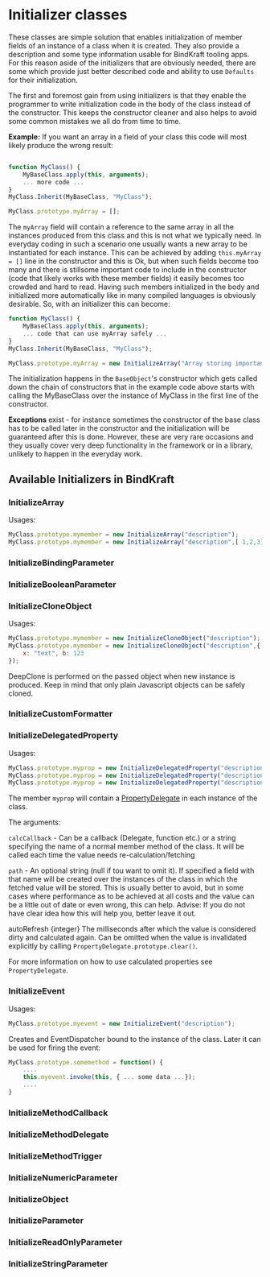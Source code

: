 # Initializer classes

These classes are simple solution that enables initialization of member fields of an instance of a class when it is created. They also provide a description and some type information usable for BindKraft tooling apps. For this reason aside of the initializers that are obviously needed, there are some which provide just better described code and ability to use `Defaults` for their initialization.

The first and foremost gain from using initializers is that they enable the programmer to write initialization code in the body of the class instead of the constructor. This keeps the constructor cleaner and also helps to avoid some common mistakes we all do from time to time.

**Example:** If you want an array in a field of your class this code will most likely produce the wrong result:

```Javascript

function MyClass() {
    MyBaseClass.apply(this, arguments);
    ... more code ...
}
MyClass.Inherit(MyBaseClass, "MyClass");

MyClass.prototype.myArray = [];
```

The `myArray` field will contain a reference to the same array in all the instances produced from this class and this is not what we typically need. In everyday coding in such a scenario one usually wants a new array to be instantiated for each instance. This can be achieved by adding `this.myArray = []` line in the constructor and this is Ok, but when such fields become too many and there is stillsome important code to include in the constructor (code that likely works with these member fields) it easily becomes too crowded and hard to read. Having such members initialized in the body and initialized more automatically like in many compiled languages is obviously desirable. So, with an initializer this can become:

```Javascript
function MyClass() {
    MyBaseClass.apply(this, arguments);
    ... code that can use myArray safely ...
}
MyClass.Inherit(MyBaseClass, "MyClass");

MyClass.prototype.myArray = new InitializeArray("Array storing important stuff");
```

The initialization happens in the `BaseObject`'s constructor which gets called down the chain of constructors that in the example code above starts with calling the MyBaseClass over the instance of MyClass in the first line of the constructor.

**Exceptions** exist - for instance sometimes the constructor of the base class has to be called later in the constructor and the initialization will be guaranteed after this is done. However, these are very rare occasions and they usually cover very deep functionality in the framework or in a library, unlikely to happen in the everyday work.

## Available Initializers in BindKraft

### InitializeArray

Usages:
```Javascript
MyClass.prototype.mymember = new InitializeArray("description");
MyClass.prototype.mymember = new InitializeArray("description",[ 1,2,3]);
```

### InitializeBindingParameter

### InitializeBooleanParameter

### InitializeCloneObject

Usages:
```Javascript
MyClass.prototype.mymember = new InitializeCloneObject("description");
MyClass.prototype.mymember = new InitializeCloneObject("description",{ 
    x: "text", b: 123
});
```

DeepClone is performed on the passed object when new instance is produced. Keep in mind that only plain Javascript objects can be safely cloned.

### InitializeCustomFormatter

### InitializeDelegatedProperty

Usages:
```Javascript
MyClass.prototype.myprop = new InitializeDelegatedProperty("description", calcCallback, path, autoRefresh);
MyClass.prototype.myprop = new InitializeDelegatedProperty("description", calcCallback, autoRefresh);
MyClass.prototype.myprop = new InitializeDelegatedProperty("description", calcCallback);
```

The member `myprop` will contain a [PropertyDelegate](CoreClasses/PropertyDelegate.md) in each instance of the class.

The arguments:

`calcCallback` - Can be a callback (Delegate, function etc.) or a string specifying the name of a normal member method of the class. It will be called
each time the value needs re-calculation/fetching

`path` - An optional string (null if tou want to omit it). If specified a field with that name will be created over the instances of the class in which the fetched 
value will be stored. This is usually better to avoid, but in some cases where performance as to be achieved at all costs and the value can be a little out of date 
or even wrong, this can help. Advise: If you do not have clear idea how this will help you, better leave it out.

autoRefresh {integer} The milliseconds after which the value is considered dirty and calculated again. Can be omitted when the value is invalidated explicitly by calling
`PropertyDelegate.prototype.clear()`.

For more information on how to use calculated properties see `PropertyDelegate`.

### InitializeEvent

Usages:
```Javascript
MyClass.prototype.myevent = new InitializeEvent("description");
```

Creates and EventDispatcher bound to the instance of the class. Later it can be used for firing the event:

```Javascript
MyClass.prototype.somemethod = function() {
    ....
    this.myevent.invoke(this, { ... some data ...});
    ....
}
```

### InitializeMethodCallback

### InitializeMethodDelegate

### InitializeMethodTrigger

### InitializeNumericParameter

### InitializeObject

### InitializeParameter

### InitializeReadOnlyParameter


### InitializeStringParameter
